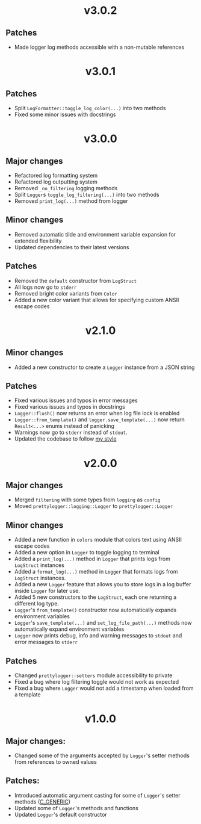 <h1 align="center">
v3.0.2
</h1>

## Patches
* Made logger log methods accessible with a non-mutable references

<h1 align="center">
v3.0.1
</h1>

## Patches
* Split `LogFormatter::toggle_log_color(...)` into two methods
* Fixed some minor issues with docstrings


<h1 align="center">
v3.0.0
</h1>

## Major changes
* Refactored log formatting system
* Refactored log outputting system
* Removed `_no_filtering` logging methods
* Split `Logger`s `toggle_log_filtering(...)` into two methods
* Removed `print_log(...)` method from logger

## Minor changes
* Removed automatic tilde and environment variable expansion for extended
flexibility
* Updated dependencies to their latest versions

## Patches
* Removed the `default` constructor from `LogStruct`
* All logs now go to `stderr`
* Removed bright color variants from `Color`
* Added a new color variant that allows for specifying custom ANSII escape
codes


<h1 align="center">
v2.1.0
</h1>

## Minor changes
* Added a new constructor to create a `Logger` instance from a JSON string

## Patches
* Fixed various issues and typos in error messages
* Fixed various issues and typos in docstrings
* `Logger::flush()` now returns an error when log file lock is enabled
* `Logger::from_template()` and `logger.save_template(...)` now return
`Result<...>` enums instead of panicking
* Warnings now go to `stderr` instead of `stdout`.
* Updated the codebase to follow [my style](https://github.com/tpaau-17DB/coding-style/blob/main/src/RUST.md)


<h1 align="center">
v2.0.0
</h1>

## Major changes
* Merged `filtering` with some types from `logging` as `config`
* Moved `prettylogger::logging::Logger` to `prettylogger::Logger`

## Minor changes
* Added a new function in `colors` module that colors text using ANSII escape
codes
* Added a new option in `Logger` to toggle logging to terminal
* Added a `print_log(...)` method in `Logger` that prints logs from `LogStruct`
instances
* Added a `format_log(...)` method in `Logger` that formats logs from
`LogStruct` instances.
* Added a new `Logger` feature that allows you to store logs in a log buffer
inside `Logger` for later use.
* Added 5 new constructors to the `LogStruct`, each one returning a different
log type.
* `Logger`'s `from_template()` constructor now automatically expands environment
variables
* `Logger`'s `save_template(...)` and `set_log_file_path(...)` methods now
automatically expand environment variables
* `Logger` now prints debug, info and warning messages to `stdout` and error
messages to `stderr`

## Patches
* Changed `prettylogger::setters` module accessibility to private
* Fixed a bug where log filtering toggle would not work as expected
* Fixed a bug where `Logger` would not add a timestamp when loaded from a
template


<h1 align="center">
v1.0.0
</h1>

## Major changes:
* Changed some of the arguments accepted by `Logger`'s setter methods from
references to owned values

## Patches:
* Introduced automatic argument casting for some of `Logger`'s setter methods
([C_GENERIC](https://rust-lang.github.io/api-guidelines/flexibility.html#c-generic))
* Updated some of `Logger`'s methods and functions
* Updated `Logger`'s default constructor
